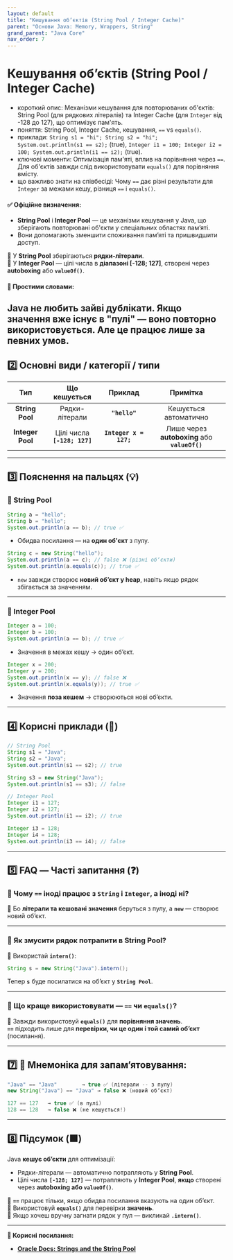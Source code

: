 ```yaml
---
layout: default
title: "Кешування обʼєктів (String Pool / Integer Cache)"
parent: "Основи Java: Memory, Wrappers, String"
grand_parent: "Java Core"
nav_order: 7
---
```


# Кешування обʼєктів (String Pool / Integer Cache)

*   короткий опис: Механізми кешування для повторюваних об'єктів: String Pool (для рядкових літералів) та Integer Cache (для `Integer` від -128 до 127), що оптимізує пам'ять.
*   поняття: String Pool, Integer Cache, кешування, `==` vs `equals()`.
*   приклади: `String s1 = "hi"; String s2 = "hi"; System.out.println(s1 == s2);` (true), `Integer i1 = 100; Integer i2 = 100; System.out.println(i1 == i2);` (true).
*   ключові моменти: Оптимізація пам'яті, вплив на порівняння через `==`. Для об'єктів завжди слід використовувати `equals()` для порівняння вмісту.
*   що важливо знати на співбесіді: Чому `==` дає різні результати для `Integer` за межами кешу, різниця `==` і `equals()`.


#### **✅ Офіційне визначення:**

* **String Pool** і **Integer Pool** — це механізми кешування у Java, що зберігають повторювані об'єкти у спеціальних областях памʼяті.
* Вони допомагають зменшити споживання памʼяті та пришвидшити доступ.

🔹 У **String Pool** зберігаються **рядки-літерали**.  
🔹 У **Integer Pool** — цілі числа в **діапазоні \[-128; 127\]**, створені через **autoboxing** або **`valueOf()`**.

#### **🧠 Простими словами:**

Java не любить зайві дублікати. Якщо значення вже існує в "пулі" — воно повторно використовується. Але це працює лише **за певних умов**.
---

## **2️⃣ Основні види / категорії / типи**

| Тип | Що кешується | Приклад | Примітка |
| :---: | :---: | :---: | :---: |
| **String Pool** | Рядки-літерали | **`"hello"`** | Кешується автоматично |
| **Integer Pool** | Цілі числа **`[-128; 127]`** | **`Integer x = 127;`** | Лише через **autoboxing** або **`valueOf()`** |

---

## **3️⃣ Пояснення на пальцях (💡)**

### **🔸 String Pool**

```java
String a = "hello";
String b = "hello";
System.out.println(a == b); // true ✅

```

* Обидва посилання — на **один об'єкт** з пулу.

```java
String c = new String("hello");
System.out.println(a == c); // false ❌ (різні обʼєкти)
System.out.println(a.equals(c)); // true ✅
```

* `new` завжди створює **новий обʼєкт у heap**, навіть якщо рядок збігається за значенням.

---

### **🔸 Integer Pool**

```java
Integer a = 100;
Integer b = 100;
System.out.println(a == b); // true ✅
```

* Значення в межах кешу → один обʼєкт.

```java
Integer x = 200;
Integer y = 200;
System.out.println(x == y); // false ❌
System.out.println(x.equals(y)); // true ✅
```

* Значення **поза кешем** → створюються нові обʼєкти.

---

## **4️⃣ Корисні приклади (🧪)**

```java
// String Pool
String s1 = "Java";
String s2 = "Java";
System.out.println(s1 == s2); // true

String s3 = new String("Java");
System.out.println(s1 == s3); // false

// Integer Pool
Integer i1 = 127;
Integer i2 = 127;
System.out.println(i1 == i2); // true

Integer i3 = 128;
Integer i4 = 128;
System.out.println(i3 == i4); // false
```

---

## **5️⃣ FAQ — Часті запитання (❓)**

### **🔹 Чому `==` іноді працює з `String` і `Integer`, а іноді ні?**

💬 Бо **літерали та кешовані значення** беруться з пулу, а **`new`** — створює новий обʼєкт.

---

### **🔹 Як змусити рядок потрапити в String Pool?**

💬 Використай **`intern()`**:

```java
String s = new String("Java").intern();
```

Тепер **`s`** буде посилатися на обʼєкт у **`String Pool`**.

---

### **🔹 Що краще використовувати — `==` чи `equals()`?**

💬 Завжди використовуй **`equals()`** для **порівняння значень**.  
**`==`** підходить лише для **перевірки, чи це один і той самий обʼєкт** (посилання).

---

## **7️⃣ 🧠 Мнемоніка для запам’ятовування:**

```java
"Java" == "Java"        → true ✅ (літерали -- з пулу)
new String("Java") == "Java" → false ❌ (новий обʼєкт)

127 == 127   → true ✅ (в пулі)
128 == 128   → false ❌ (не кешується!)
```

---

## **8️⃣ Підсумок (🟩)**

Java **кешує обʼєкти** для оптимізації:

* Рядки-літерали — автоматично потрапляють у **String Pool**.
* Цілі числа **`[-128; 127]`** — потрапляють у **Integer Pool**, **якщо** створені через **autoboxing або `valueOf()`**.

🔸 **`==`** працює тільки, якщо обидва посилання вказують на один обʼєкт.  
🔸 Використовуй **`equals()`** для перевірки **значень**.  
🔸 Якщо хочеш вручну загнати рядок у пул — викликай **`.intern()`**.

---

**🔗 Корисні посилання:**

* [**Oracle Docs: Strings and the String Pool**](https://docs.oracle.com/javase/8/docs/api/java/lang/String.html#intern--)